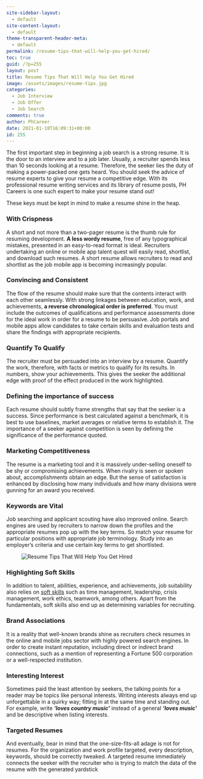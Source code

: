 ```yaml
---
site-sidebar-layout:
  - default
site-content-layout:
  - default
theme-transparent-header-meta:
  - default
permalink: /resume-tips-that-will-help-you-get-hired/
toc: true
guid: /?p=255
layout: post
title: Resume Tips That Will Help You Get Hired
image: /assets/images/resume-tips.jpg
categories:
  - Job Interview
  - Job Offer
  - Job Search
comments: true
author: PhCareer
date: 2021-01-18T16:09:31+00:00
id: 255
---
```




The first important step in beginning a job search is a strong resume. It is the door to an interview and to a job later. Usually, a recruiter spends less than 10 seconds looking at a resume. Therefore, the seeker lies the duty of making a power-packed one gets heard. You should seek the advice of resume experts to give your resume a competitive edge. With its professional resume writing services and its library of resume posts, PH Careers is one such expert to make your resume stand out!

These keys must be kept in mind to make a resume shine in the heap.

### With Crispness

A short and not more than a two-pager resume is the thumb rule for resuming development. **A less wordy resume**, free of any typographical mistakes, presented in an easy-to-read format is ideal. Recruiters undertaking an online or mobile app talent quest will easily read, shortlist, and download such resumes. A short resume allows recruiters to read and shortlist as the job mobile app is becoming increasingly popular.

### Convincing and Consistent

The flow of the resume should make sure that the contents interact with each other seamlessly. With strong linkages between education, work, and achievements, **a reverse chronological order is preferred**. You must include the outcomes of qualifications and performance assessments done for the ideal work in order for a resume to be persuasive. Job portals and mobile apps allow candidates to take certain skills and evaluation tests and share the findings with appropriate recipients.

### Quantify To Qualify

The recruiter must be persuaded into an interview by a resume. Quantify the work, therefore, with facts or metrics to qualify for its results. In numbers, show your achievements. This gives the seeker the additional edge with proof of the effect produced in the work highlighted.

### Defining the importance of success

Each resume should subtly frame strengths that say that the seeker is a success. Since performance is best calculated against a benchmark, it is best to use baselines, market averages or relative terms to establish it. The importance of a seeker against competition is seen by defining the significance of the performance quoted.

### Marketing Competitiveness

The resume is a marketing tool and it is massively under-selling oneself to be shy or compromising achievements. When rivalry is seen or spoken about, accomplishments obtain an edge. But the sense of satisfaction is enhanced by disclosing how many individuals and how many divisions were gunning for an award you received.

### Keywords are Vital

Job searching and applicant scouting have also improved online. Search engines are used by recruiters to narrow down the profiles and the appropriate resumes pop up with the key terms. So match your resume for particular positions with appropriate job terminology. Study into an employer&#8217;s criteria and use certain key terms to get shortlisted.


<figure class="wp-block-image size-large is-resized">

<img loading="lazy" src="/wp-content/uploads/2021/01/resume-1024x575.jpg" alt="Resume Tips That Will Help You Get Hired" class="wp-image-256" width="690" height="387" srcset="/wp-content/uploads/2021/01/resume-1024x575.jpg 1024w, /wp-content/uploads/2021/01/resume-300x169.jpg 300w, /wp-content/uploads/2021/01/resume-768x431.jpg 768w, /wp-content/uploads/2021/01/resume.jpg 1100w" sizes="(max-width: 690px) 100vw, 690px" /> </figure> 

### Highlighting Soft Skills

In addition to talent, abilities, experience, and achievements, job suitability also relies on [soft skills](/tips-on-how-to-improve-your-soft-skills-at-work/) such as time management, leadership, crisis management, work ethics, teamwork, among others. Apart from the fundamentals, soft skills also end up as determining variables for recruiting.

### Brand Associations

It is a reality that well-known brands shine as recruiters check resumes in the online and mobile jobs sector with highly powered search engines. In order to create instant reputation, including direct or indirect brand connections, such as a mention of representing a Fortune 500 corporation or a well-respected institution.

### Interesting Interest

Sometimes paid the least attention by seekers, the talking points for a reader may be topics like personal interests. Writing interests always end up unforgettable in a quirky way; fitting in at the same time and standing out. For example, write **_&#8216;loves country music&#8217;_** instead of a general **_&#8216;loves music&#8217;_** and be descriptive when listing interests.

### Targeted Resumes

And eventually, bear in mind that the one-size-fits-all adage is not for resumes. For the organization and work profile targeted, every description, keywords, should be correctly tweaked. A targeted resume immediately connects the seeker with the recruiter who is trying to match the data of the resume with the generated yardstick
